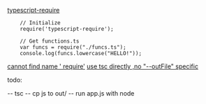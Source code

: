 
[typescript-require](https://www.npmjs.com/package/typescript-require)

```
    // Initialize
    require('typescript-require');

    // Get functions.ts
    var funcs = require("./funcs.ts");
    console.log(funcs.lowercase("HELLO!"));
```


[cannot find name ' require'](https://stackoverflow.com/questions/31173738/typescript-getting-error-ts2304-cannot-find-name-require)
[use tsc directly ,no "--outFile" specific](https://github.com/parcel-bundler/parcel/issues/394)


todo:

 -- tsc
 -- cp js to out/
 -- run app.js with node

